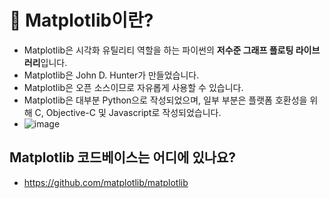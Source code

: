# 📝 Matplotlib이란?
- Matplotlib은 시각화 유틸리티 역할을 하는 파이썬의 **저수준 그래프 플로팅 라이브러리**입니다.
- Matplotlib은 John D. Hunter가 만들었습니다.
- Matplotlib은 오픈 소스이므로 자유롭게 사용할 수 있습니다.
- Matplotlib은 대부분 Python으로 작성되었으며, 일부 부분은 플랫폼 호환성을 위해 C, Objective-C 및 Javascript로 작성되었습니다.
- ![image](https://github.com/user-attachments/assets/7f505fd0-2981-40fa-8691-b0b24f4497ce)

## Matplotlib 코드베이스는 어디에 있나요?
- https://github.com/matplotlib/matplotlib
